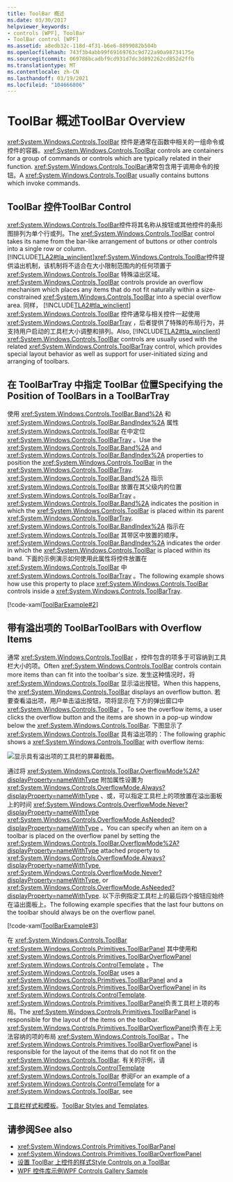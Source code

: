 ```yaml
---
title: ToolBar 概述
ms.date: 03/30/2017
helpviewer_keywords:
- controls [WPF], ToolBar
- ToolBar control [WPF]
ms.assetid: a8edb32c-118d-4f31-b6e6-8899082b504b
ms.openlocfilehash: 743f3b4abb99f69169763c9d722a90a98734175e
ms.sourcegitcommit: 069786bcadbf9cd931d7dc3d892262cd852d2ffb
ms.translationtype: MT
ms.contentlocale: zh-CN
ms.lasthandoff: 03/19/2021
ms.locfileid: "104666806"
---
```

# <a name="toolbar-overview"></a><span data-ttu-id="eba38-102">ToolBar 概述</span><span class="sxs-lookup"><span data-stu-id="eba38-102">ToolBar Overview</span></span>
<span data-ttu-id="eba38-103"><xref:System.Windows.Controls.ToolBar> 控件是通常在函数中相关的一组命令或控件的容器。</span><span class="sxs-lookup"><span data-stu-id="eba38-103"><xref:System.Windows.Controls.ToolBar> controls are containers for a group of commands or controls which are typically related in their function.</span></span> <span data-ttu-id="eba38-104"><xref:System.Windows.Controls.ToolBar>通常包含用于调用命令的按钮。</span><span class="sxs-lookup"><span data-stu-id="eba38-104">A <xref:System.Windows.Controls.ToolBar> usually contains buttons which invoke commands.</span></span>  

<a name="ToolBarControl"></a>
## <a name="toolbar-control"></a><span data-ttu-id="eba38-105">ToolBar 控件</span><span class="sxs-lookup"><span data-stu-id="eba38-105">ToolBar Control</span></span>  
 <span data-ttu-id="eba38-106"><xref:System.Windows.Controls.ToolBar>控件将其名称从按钮或其他控件的条形图排列为单个行或列。</span><span class="sxs-lookup"><span data-stu-id="eba38-106">The <xref:System.Windows.Controls.ToolBar> control takes its name from the bar-like arrangement of buttons or other controls into a single row or column.</span></span> [!INCLUDE[TLA2#tla_winclient](../../../includes/tla2sharptla-winclient-md.md)]<span data-ttu-id="eba38-107"><xref:System.Windows.Controls.ToolBar>控件提供溢出机制，该机制将不适合在大小限制范围内的任何项置于 <xref:System.Windows.Controls.ToolBar> 特殊溢出区域。</span><span class="sxs-lookup"><span data-stu-id="eba38-107"><xref:System.Windows.Controls.ToolBar> controls provide an overflow mechanism which places any items that do not fit naturally within a size-constrained <xref:System.Windows.Controls.ToolBar> into a special overflow area.</span></span> <span data-ttu-id="eba38-108">同样， [!INCLUDE[TLA2#tla_winclient](../../../includes/tla2sharptla-winclient-md.md)] <xref:System.Windows.Controls.ToolBar> 控件通常与相关控件一起使用 <xref:System.Windows.Controls.ToolBarTray> ，后者提供了特殊的布局行为，并支持用户启动的工具栏大小调整和排列。</span><span class="sxs-lookup"><span data-stu-id="eba38-108">Also, [!INCLUDE[TLA2#tla_winclient](../../../includes/tla2sharptla-winclient-md.md)] <xref:System.Windows.Controls.ToolBar> controls are usually used with the related <xref:System.Windows.Controls.ToolBarTray> control, which provides special layout behavior as well as support for user-initiated sizing and arranging of toolbars.</span></span>  
  
<a name="Creating_ToolBars"></a>
## <a name="specifying-the-position-of-toolbars-in-a-toolbartray"></a><span data-ttu-id="eba38-109">在 ToolBarTray 中指定 ToolBar 位置</span><span class="sxs-lookup"><span data-stu-id="eba38-109">Specifying the Position of ToolBars in a ToolBarTray</span></span>  
 <span data-ttu-id="eba38-110">使用 <xref:System.Windows.Controls.ToolBar.Band%2A> 和 <xref:System.Windows.Controls.ToolBar.BandIndex%2A> 属性 <xref:System.Windows.Controls.ToolBar> 在中定位 <xref:System.Windows.Controls.ToolBarTray> 。</span><span class="sxs-lookup"><span data-stu-id="eba38-110">Use the <xref:System.Windows.Controls.ToolBar.Band%2A> and <xref:System.Windows.Controls.ToolBar.BandIndex%2A> properties to position the <xref:System.Windows.Controls.ToolBar> in the <xref:System.Windows.Controls.ToolBarTray>.</span></span> <span data-ttu-id="eba38-111"><xref:System.Windows.Controls.ToolBar.Band%2A> 指示 <xref:System.Windows.Controls.ToolBar> 放置在其父级内的位置 <xref:System.Windows.Controls.ToolBarTray> 。</span><span class="sxs-lookup"><span data-stu-id="eba38-111"><xref:System.Windows.Controls.ToolBar.Band%2A> indicates the position in which the <xref:System.Windows.Controls.ToolBar> is placed within its parent <xref:System.Windows.Controls.ToolBarTray>.</span></span> <span data-ttu-id="eba38-112"><xref:System.Windows.Controls.ToolBar.BandIndex%2A> 指示在 <xref:System.Windows.Controls.ToolBar> 其带区中放置的顺序。</span><span class="sxs-lookup"><span data-stu-id="eba38-112"><xref:System.Windows.Controls.ToolBar.BandIndex%2A> indicates the order in which the <xref:System.Windows.Controls.ToolBar> is placed within its band.</span></span> <span data-ttu-id="eba38-113">下面的示例演示如何使用此属性将控件放置在 <xref:System.Windows.Controls.ToolBar> 中 <xref:System.Windows.Controls.ToolBarTray> 。</span><span class="sxs-lookup"><span data-stu-id="eba38-113">The following example shows how use this property to place <xref:System.Windows.Controls.ToolBar> controls inside a <xref:System.Windows.Controls.ToolBarTray>.</span></span>  
  
 [!code-xaml[ToolBarExample#2](~/samples/snippets/csharp/VS_Snippets_Wpf/ToolBarExample/CS/Pane1.xaml#2)]  
  
<a name="ToolBars_with_Overflow_Items"></a>
## <a name="toolbars-with-overflow-items"></a><span data-ttu-id="eba38-114">带有溢出项的 ToolBar</span><span class="sxs-lookup"><span data-stu-id="eba38-114">ToolBars with Overflow Items</span></span>  
 <span data-ttu-id="eba38-115">通常 <xref:System.Windows.Controls.ToolBar> ，控件包含的项多于可容纳到工具栏大小的项。</span><span class="sxs-lookup"><span data-stu-id="eba38-115">Often <xref:System.Windows.Controls.ToolBar> controls contain more items than can fit into the toolbar's size.</span></span> <span data-ttu-id="eba38-116">发生这种情况时，将 <xref:System.Windows.Controls.ToolBar> 显示溢出按钮。</span><span class="sxs-lookup"><span data-stu-id="eba38-116">When this happens, the <xref:System.Windows.Controls.ToolBar> displays an overflow button.</span></span> <span data-ttu-id="eba38-117">若要查看溢出项，用户单击溢出按钮，项将显示在下方的弹出窗口中 <xref:System.Windows.Controls.ToolBar> 。</span><span class="sxs-lookup"><span data-stu-id="eba38-117">To see the overflow items, a user clicks the overflow button and the items are shown in a pop-up window below the <xref:System.Windows.Controls.ToolBar>.</span></span> <span data-ttu-id="eba38-118">下图显示了 <xref:System.Windows.Controls.ToolBar> 具有溢出项的：</span><span class="sxs-lookup"><span data-stu-id="eba38-118">The following graphic shows a <xref:System.Windows.Controls.ToolBar> with overflow items:</span></span>  
  
 ![显示具有溢出项的工具栏的屏幕截图。](./media/toolbar-overview/toolbar-overflow-items.png)  
  
 <span data-ttu-id="eba38-120">通过将 <xref:System.Windows.Controls.ToolBar.OverflowMode%2A?displayProperty=nameWithType> 附加属性设置为 <xref:System.Windows.Controls.OverflowMode.Always?displayProperty=nameWithType> 、或，可以指定工具栏上的项放置在溢出面板上的时间 <xref:System.Windows.Controls.OverflowMode.Never?displayProperty=nameWithType> <xref:System.Windows.Controls.OverflowMode.AsNeeded?displayProperty=nameWithType> 。</span><span class="sxs-lookup"><span data-stu-id="eba38-120">You can specify when an item on a toolbar is placed on the overflow panel by setting the <xref:System.Windows.Controls.ToolBar.OverflowMode%2A?displayProperty=nameWithType> attached property to <xref:System.Windows.Controls.OverflowMode.Always?displayProperty=nameWithType>, <xref:System.Windows.Controls.OverflowMode.Never?displayProperty=nameWithType>, or <xref:System.Windows.Controls.OverflowMode.AsNeeded?displayProperty=nameWithType>.</span></span> <span data-ttu-id="eba38-121">以下示例指定工具栏上的最后四个按钮应始终在溢出面板上。</span><span class="sxs-lookup"><span data-stu-id="eba38-121">The following example specifies that the last four buttons on the toolbar should always be on the overflow panel.</span></span>  
  
 [!code-xaml[ToolBarExample#3](~/samples/snippets/csharp/VS_Snippets_Wpf/ToolBarExample/CS/Pane1.xaml#3)]  
  
 <span data-ttu-id="eba38-122">在 <xref:System.Windows.Controls.ToolBar> <xref:System.Windows.Controls.Primitives.ToolBarPanel> 其中使用和 <xref:System.Windows.Controls.Primitives.ToolBarOverflowPanel> <xref:System.Windows.Controls.ControlTemplate> 。</span><span class="sxs-lookup"><span data-stu-id="eba38-122">The <xref:System.Windows.Controls.ToolBar> uses a <xref:System.Windows.Controls.Primitives.ToolBarPanel> and a <xref:System.Windows.Controls.Primitives.ToolBarOverflowPanel> in its <xref:System.Windows.Controls.ControlTemplate>.</span></span>  <span data-ttu-id="eba38-123"><xref:System.Windows.Controls.Primitives.ToolBarPanel>负责工具栏上项的布局。</span><span class="sxs-lookup"><span data-stu-id="eba38-123">The <xref:System.Windows.Controls.Primitives.ToolBarPanel> is responsible for the layout of the items on the toolbar.</span></span>  <span data-ttu-id="eba38-124"><xref:System.Windows.Controls.Primitives.ToolBarOverflowPanel>负责在上无法容纳的项的布局 <xref:System.Windows.Controls.ToolBar> 。</span><span class="sxs-lookup"><span data-stu-id="eba38-124">The <xref:System.Windows.Controls.Primitives.ToolBarOverflowPanel> is responsible for the layout of the items that do not fit on the <xref:System.Windows.Controls.ToolBar>.</span></span> <span data-ttu-id="eba38-125">有关的示例，请 <xref:System.Windows.Controls.ControlTemplate> <xref:System.Windows.Controls.ToolBar> 参阅</span><span class="sxs-lookup"><span data-stu-id="eba38-125">For an example of a <xref:System.Windows.Controls.ControlTemplate> for a <xref:System.Windows.Controls.ToolBar>, see</span></span>  
  
 <span data-ttu-id="eba38-126">[工具栏样式和模板](toolbar-styles-and-templates.md)。</span><span class="sxs-lookup"><span data-stu-id="eba38-126">[ToolBar Styles and Templates](toolbar-styles-and-templates.md).</span></span>  
  
## <a name="see-also"></a><span data-ttu-id="eba38-127">请参阅</span><span class="sxs-lookup"><span data-stu-id="eba38-127">See also</span></span>

- <xref:System.Windows.Controls.Primitives.ToolBarPanel>
- <xref:System.Windows.Controls.Primitives.ToolBarOverflowPanel>
- [<span data-ttu-id="eba38-128">设置 ToolBar 上控件的样式</span><span class="sxs-lookup"><span data-stu-id="eba38-128">Style Controls on a ToolBar</span></span>](how-to-style-controls-on-a-toolbar.md)
- [<span data-ttu-id="eba38-129">WPF 控件库示例</span><span class="sxs-lookup"><span data-stu-id="eba38-129">WPF Controls Gallery Sample</span></span>](https://github.com/Microsoft/WPF-Samples/tree/master/Getting%20Started/ControlsAndLayout)
